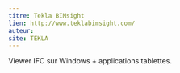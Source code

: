 ```yaml
---
titre: Tekla BIMsight
lien: http://www.teklabimsight.com/
auteur: 
site: TEKLA
---
```


Viewer IFC sur Windows + applications tablettes.
